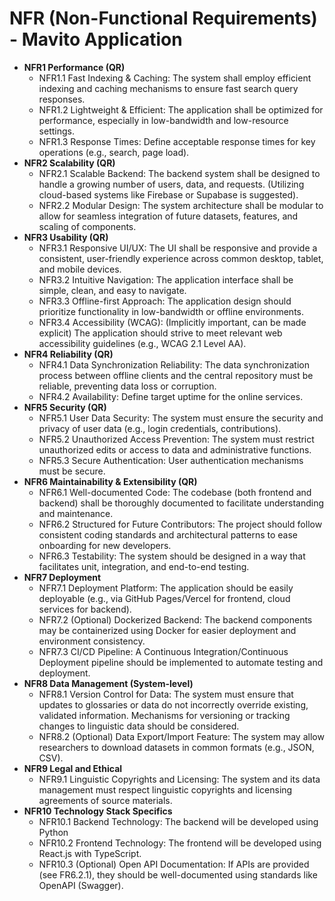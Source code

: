 # NFR (Non-Functional Requirements) - Mavito Application

- **NFR1 Performance (QR)**
  - NFR1.1 Fast Indexing & Caching: The system shall employ efficient indexing and caching mechanisms to ensure fast search query responses.
  - NFR1.2 Lightweight & Efficient: The application shall be optimized for performance, especially in low-bandwidth and low-resource settings.
  - NFR1.3 Response Times: Define acceptable response times for key operations (e.g., search, page load).
- **NFR2 Scalability (QR)**
  - NFR2.1 Scalable Backend: The backend system shall be designed to handle a growing number of users, data, and requests. (Utilizing cloud-based systems like Firebase or Supabase is suggested).
  - NFR2.2 Modular Design: The system architecture shall be modular to allow for seamless integration of future datasets, features, and scaling of components.
- **NFR3 Usability (QR)**
  - NFR3.1 Responsive UI/UX: The UI shall be responsive and provide a consistent, user-friendly experience across common desktop, tablet, and mobile devices.
  - NFR3.2 Intuitive Navigation: The application interface shall be simple, clean, and easy to navigate.
  - NFR3.3 Offline-first Approach: The application design should prioritize functionality in low-bandwidth or offline environments.
  - NFR3.4 Accessibility (WCAG): (Implicitly important, can be made explicit) The application should strive to meet relevant web accessibility guidelines (e.g., WCAG 2.1 Level AA).
- **NFR4 Reliability (QR)**
  - NFR4.1 Data Synchronization Reliability: The data synchronization process between offline clients and the central repository must be reliable, preventing data loss or corruption.
  - NFR4.2 Availability: Define target uptime for the online services.
- **NFR5 Security (QR)**
  - NFR5.1 User Data Security: The system must ensure the security and privacy of user data (e.g., login credentials, contributions).
  - NFR5.2 Unauthorized Access Prevention: The system must restrict unauthorized edits or access to data and administrative functions.
  - NFR5.3 Secure Authentication: User authentication mechanisms must be secure.
- **NFR6 Maintainability & Extensibility (QR)**
  - NFR6.1 Well-documented Code: The codebase (both frontend and backend) shall be thoroughly documented to facilitate understanding and maintenance.
  - NFR6.2 Structured for Future Contributors: The project should follow consistent coding standards and architectural patterns to ease onboarding for new developers.
  - NFR6.3 Testability: The system should be designed in a way that facilitates unit, integration, and end-to-end testing.
- **NFR7 Deployment**
  - NFR7.1 Deployment Platform: The application should be easily deployable (e.g., via GitHub Pages/Vercel for frontend, cloud services for backend).
  - NFR7.2 (Optional) Dockerized Backend: The backend components may be containerized using Docker for easier deployment and environment consistency.
  - NFR7.3 CI/CD Pipeline: A Continuous Integration/Continuous Deployment pipeline should be implemented to automate testing and deployment.
- **NFR8 Data Management (System-level)**
  - NFR8.1 Version Control for Data: The system must ensure that updates to glossaries or data do not incorrectly override existing, validated information. Mechanisms for versioning or tracking changes to linguistic data should be considered.
  - NFR8.2 (Optional) Data Export/Import Feature: The system may allow researchers to download datasets in common formats (e.g., JSON, CSV).
- **NFR9 Legal and Ethical**
  - NFR9.1 Linguistic Copyrights and Licensing: The system and its data management must respect linguistic copyrights and licensing agreements of source materials.
- **NFR10 Technology Stack Specifics**
  - NFR10.1 Backend Technology: The backend will be developed using Python
  - NFR10.2 Frontend Technology: The frontend will be developed using React.js with TypeScript.
  - NFR10.3 (Optional) Open API Documentation: If APIs are provided (see FR6.2.1), they should be well-documented using standards like OpenAPI (Swagger).
